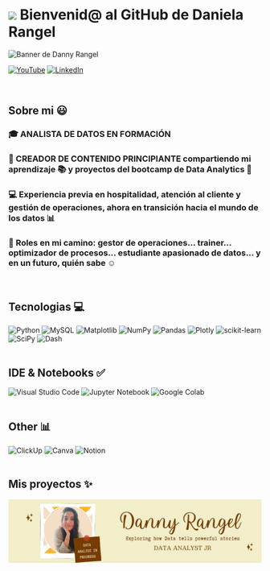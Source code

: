 # <img src="https://media.giphy.com/media/lGhBlBMIN2XsEteTN3/giphy.gif" width="100"/> Bienvenid@ al GitHub de Daniela Rangel

![Banner de Danny Rangel](Danny_rangel_youtube.png)

[![YouTube](https://img.shields.io/badge/YouTube-%23FF0000.svg?style=for-the-badge&logo=YouTube&logoColor=white)](https://www.youtube.com/@rangeldcc_DA)
[![LinkedIn](https://img.shields.io/badge/linkedin-%230077B5.svg?style=for-the-badge&logo=linkedin&logoColor=white)](https://www.linkedin.com/in/daniela-rangel-css)

<br>

## Sobre mi 😃
<!--Intro start-->


### 🎓 ANALISTA DE DATOS EN FORMACIÓN

### 🎥 CREADOR DE CONTENIDO PRINCIPIANTE compartiendo mi aprendizaje 📚 y proyectos del bootcamp de Data Analytics 🚀

### 💻 Experiencia previa en hospitalidad, atención al cliente y gestión de operaciones, ahora en transición hacia el mundo de los datos 📊

### 📝 Roles en mi camino: gestor de operaciones... trainer... optimizador de procesos... estudiante apasionado de datos... y en un futuro, quién sabe ☺️
<!--Intro end-->

<br>

## Tecnologias 💻
![Python](https://img.shields.io/badge/python-3670A0?style=for-the-badge&logo=python&logoColor=ffdd54)
![MySQL](https://img.shields.io/badge/mysql-%2300f.svg?style=for-the-badge&logo=mysql&logoColor=white)
![Matplotlib](https://img.shields.io/badge/Matplotlib-%23ffffff.svg?style=for-the-badge&logo=Matplotlib&logoColor=black)
![NumPy](https://img.shields.io/badge/numpy-%23013243.svg?style=for-the-badge&logo=numpy&logoColor=white)
![Pandas](https://img.shields.io/badge/pandas-%23150458.svg?style=for-the-badge&logo=pandas&logoColor=white)
![Plotly](https://img.shields.io/badge/Plotly-%233F4F75.svg?style=for-the-badge&logo=plotly&logoColor=white)
![scikit-learn](https://img.shields.io/badge/scikit--learn-%23F7931E.svg?style=for-the-badge&logo=scikit-learn&logoColor=white)
![SciPy](https://img.shields.io/badge/SciPy-%230C55A5.svg?style=for-the-badge&logo=scipy&logoColor=%white)
![Dash](https://img.shields.io/badge/dash-008DE4?style=for-the-badge&logo=dash&logoColor=white)
<br/>
<br/>
## IDE & Notebooks ✅
![Visual Studio Code](https://img.shields.io/badge/Visual%20Studio%20Code-0078d7.svg?style=for-the-badge&logo=visual-studio-code&logoColor=white)
![Jupyter Notebook](https://img.shields.io/badge/jupyter-%23FA0F00.svg?style=for-the-badge&logo=jupyter&logoColor=white)
![Google Colab](https://img.shields.io/badge/Google%20Colab-%23F9A825.svg?style=for-the-badge&logo=googlecolab&logoColor=white)
<br/>
<br/>
## Other 📊
![ClickUp](https://img.shields.io/badge/clickup-7B68EE.svg?style=for-the-badge&logo=clickup&logoColor=white)
![Canva](https://img.shields.io/badge/Canva-%2300C4CC.svg?style=for-the-badge&logo=Canva&logoColor=white)
![Notion](https://img.shields.io/badge/Notion-%23000000.svg?style=for-the-badge&logo=notion&logoColor=white)
<br/>
<br/>

## Mis proyectos ✨
![Banner de Danny Rangel](Banner_Danny_Rangel.png)




